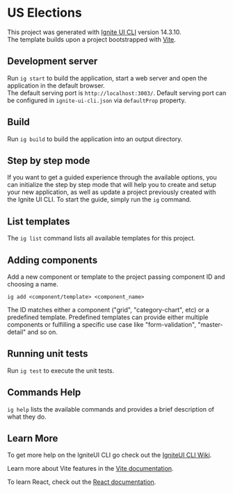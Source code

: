 # US Elections

This project was generated with [Ignite UI CLI](https://github.com/IgniteUI/igniteui-cli) version 14.3.10.<br>
The template builds upon a project bootstrapped with [Vite](https://vitejs.dev/).

## Development server

Run `ig start` to build the application, start a web server and open the application in the default browser. <br>
The default serving port is `http://localhost:3003/`. Default serving port can be configured in `ignite-ui-cli.json` via `defaultProp` property.

## Build

Run `ig build` to build the application into an output directory.

## Step by step mode

If you want to get a guided experience through the available options, you can initialize the step by step mode that will help you to create and setup your new application, as well as update a project previously created with the Ignite UI CLI. To start the guide, simply run the `ig` command.

## List templates

The `ig list` command lists all available templates for this project.

## Adding components

Add a new component or template to the project passing component ID and choosing a name.

`ig add <component/template> <component_name>`

The ID matches either a component ("grid", "category-chart", etc) or a predefined template. Predefined templates can provide either multiple components or fulfilling a specific use case like "form-validation", "master-detail" and so on.

## Running unit tests

Run `ig test` to execute the unit tests.

## Commands Help

`ig help` lists the available commands and provides a brief description of what they do.

## Learn More

To get more help on the IgniteUI CLI go check out the [IgniteUI CLI Wiki](https://github.com/IgniteUI/igniteui-cli/wiki).

Learn more about Vite features in the [Vite documentation](https://vitejs.dev/guide/).

To learn React, check out the [React documentation](https://reactjs.org/).



